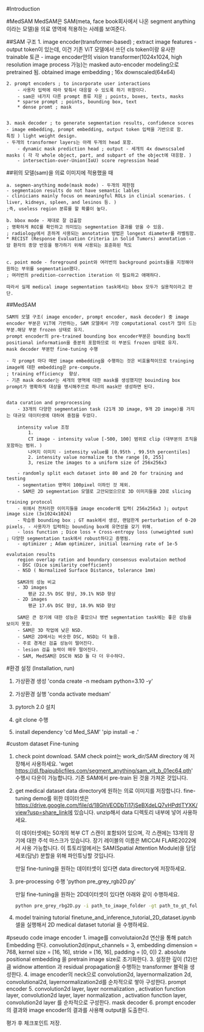 #Introduction 

#MedSAM
MedSAM은 SAM(meta, face book회사에서 나온 segment anything 이라는 모델)을 의료 영역에 적용하는 사례를 보여준다. 

##SAM 구조 
    1. image encoder(transformer-based) ; extract image features - output token이 있는데, 이건 기존 ViT 모델에서 쓰던 cls token이랑 유사한 trainable 토큰
        - image encoder안의 vision transformer(1024x1024, high resolution image process 가능)는 masked auto-encoder modeling으로 pretrained 됨. 
        obtained image embedding ; 16x downscaled(64x64)

    2. prompt encoders ; to incorporate user interactions
        - 사용자 입력에 따라 맞춰서 대응할 수 있도록 하기 위함이다. 
        - sam은 네가지 다른 prompt 종류 지운 ; points, boxes, texts, masks
        * sparse prompt ; points, bounding box, text
        * dense promt ; mask


    3. mask decoder ; to generate segmentation results, confidence scores - image embedding, prompt embedding, output token 입력을 기반으로 함.
    특징 ) light weight design. 
    - 두개의 transformer layers는 아래 두개의 head 포함. 
        - dynamic mask prediction head ; output - 세개의 4x downscsaled masks ( 각 각 whole object, part, and subpart of the object에 대응함. )
        - intersection-over-Union(IoU) score regression head




##위의 모델(sam)을 의료 이미지에 적용했을 때

    a. segmen-anything mode(mask mode) - 두개의 제한점
    - segmentaion results do not have semantic lables
    - clinicians mainly focus on meaningful ROLs in clinial scenarios. ( liver, kidneys, spleen, and lesinos 등. )
    ;즉, useless region 분류를 할 확률이 높다. 

    b. bbox mode - 제대로 잘 검출함
    ; 명확하게 ROI를 확인하고 의미있는 segmentation 결과를 얻을 수 있음. 
    ; radiology에서 흔하게 사용되는 annotation 방법은 longest diameter를 라벨링함.  
    * RECIST (Response Evaluation Criteria in Solid Tumors) annotation - 암 환자의 종양 반응을 평가하기 위해 사용되는 표준화된 척도


    c. point mode - foreground point와 여러번의 background points들을 지정해야 원하는 부위를 segmentation했다. 
    ; 여러번의 predition-correction iteration 이 필요하고 애매하다. 

    따라서 실제 medical image segmentation task에서는 bbox 모두가 실용적이라고 판단. 


##MedSAM

    SAM의 모델 구조( image encoder, prompt encoder, mask decoder) 중 image encoder 부분은 ViT에 기반하는, SAM 모델에서 가장 computational cost가 많이 드는 부분.해당 부분 frozen 상태로 유지. 
    prompt encoder의 pre-trained bounding box encoder부분은 bounding box의 positional information을 충분히 포함하므로 이 부분도 frozen 상태로 유지. 
    mask decoder 부분만 fine-tuning 수행

    - 각 prompt 마다 매번 image embedding을 수행하는 것은 비효율적이므로 trainging image에 대한 embedding은 pre-compute. 
    ; training efficiency  향상. 
    - 기존 mask decoder는 세개의 영역에 대한 mask를 생성했지만 bouinding box prompt가 명확하게 대상을 명시해주므로 하나의 mask만 생성하면 된다. 


    data curation and preprocessing 
        - 33개의 다양한 segmentation task (21개 3D image, 9개 2D image)를 가지는 대규모 데이터셋에 대하여 중점을 두었다.
        
        intensity value 조정
            1. 
            CT image - intensity value [-500, 100] 범위로 clip (대부분의 조직을 포함하는 범위. )
            나머지 이미지 - intensity value를 [0.95th , 99.5th percentiles]
            2. intensity value normalize to the range [0, 255]
            3, resize the images to a uniform size of 256x256x3 

        - randomly split each dataset into 80 and 20 for training and testing
        - segmentation 영역이 100pixel 이하인 것 제외. 
        - SAM은 2D segmentation 모델로 고안되었으므로 3D 이미지들을 2D로 slicing

    training protocol
        - 위에서 전처리한 이미지들을 image encoder에 입력( 256x256x3 ); output image size (3x1024x1024)
        - 학습용 bounding box ; GT mask에서 생성, 랜덤한게 perturbation of 0-20 pixels. - 사용자가 입력하는 bounding box에 유연성을 갖기 위해. 
        - loss function ; Dice loss + Cross-entropy loss (unweighted sum) ; 다양한 segmentation task에서 robust하다고 증명됨. 
        - optimizer ; Adam optimizer, initial learning rate of 1e-5

    evalutaion results
        region overlap ration and boundary consensus evalutaion method
        - DSC (Dice similarity coefficient)
        - NSD ( Normalized Surface Distance, tolerance 1mm)

        SAM과의 성능 비교
        - 3D images
            평균 22.5% DSC 향상, 39.1% NSD 향상
        - 2D images
            평균 17.6% DSC 향상, 18.9% NSD 향상

        SAM은 큰 장기에 대한 성능은 좋았으나 병변 segmentation task에는 좋은 성능을 보이지 못함. 
        - SAM은 3D 작업에 낮은 NSD. 
        - SAM은 2D에서는 비슷한 DSC, NSD는 더 높음. 
        - 주로 경계선 검출 성능이 떨어진다. 
        - lesion 검출 능력이 매우 떨어진다. 
        - SAM, MedSAM은 DSC와 NSD 둘 다 더 우수하다. 



#환경 설정 (Installation, run)

1. 가상환경 생성
'conda create -n medsam python=3.10 -y'

2. 가상환경 실행
'conda activate medsam'

3. pytorch 2.0 설치

4. git clone 수행

5. install dependency
'cd Med_SAM'
'pip install -e .'




#custom dataset Fine-tuning 

1. check point download.
    SAM check point는 work_dir/SAM directory 에 저장해서 사용하세요. 
    'wget https://dl.fbaipublicfiles.com/segment_anything/sam_vit_b_01ec64.pth' 수행시 다운이 가능합니다. 
    기존 SAM에서 pre-train 된 것을 가져온 것입니다. 

2. get medical dataset
    data directory에 원하는 의료 이미지를 저장합니다. 
    fine-tuning demo를 위한 데이터셋은 https://drive.google.com/file/d/18GhVEODbTi17jSeBXdeLQ7vHPdtlTYXK/view?usp=share_link에 있습니다. unzip해서 data 디렉토리 내부에 넣어 사용하세요. 

    이 데이터셋에는 50개의 복부 CT 스캔이 포함되어 있으며, 각 스캔에는 13개의 장기에 대한 주석 마스크가 있습니다. 장기 레이블의 이름은 MICCAI FLARE2022에서 사용 가능합니다. 이 튜토리얼에서는 SAM(Spatial Attention Module)을 담담 세포(담낭) 분할을 위해 파인튜닝할 것입니다.

    만일 fine-tuning을 원하는 데이터셋이 있다면 data directory에 저장하세요. 


3. pre-processing 수행
    'python pre_grey_rgb2D.py'

    만일 fine-tuning을 원하는 2D데이터셋이 있다면 아래와 같이 수행하세요.

    ```bash
    python pre_grey_rbg2D.py -i path_to_image_folder -gt path_to_gt_folder -o path_to_output
    ```

4. model training tutorial 
    finetune_and_inference_tutorial_2D_dataset.ipynb 셀을 실행해서 2D medical dataset tutorial 을 수행하세요. 



#pseudo code
image encoder
    1. image를 convolutaion2d 연산을 통해 patch Embedding 한다. 
    convolution2d(input_channels = 3, embedding dimension = 768, kernel size = [16, 16], stride = [16, 16], padding = [0, 0])
    2. absolute positional embedding 을 pretrain image size로 초기화한다.
    3. 설정한 깊이 (12)만큼 widnow attention 과 residual propagation을 수행하는 transformer 블럭을 생성한다. 
    4. image encoder의 neck으로 convolution2d, layernormalization 2d, convolutional2d, layernormalization2d를 순차적으로 쌓아 구성한다. 
prompt encoder
    5. convolution2d layer, layer  normalization , activation function layer, convolution2d layer, layer  normalization , activation function layer, convolution2d layer 를 순차적으로 구성한다. 
mask decoder
    6. prompt encoder의 결과와 image encoder의 결과를 사용해 output을 도출한다. 

평가 후 체크포인트 저장.

